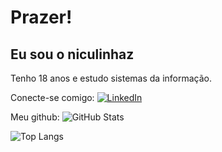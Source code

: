  # **Prazer!**

 ## Eu sou o niculinhaz

 Tenho 18 anos e estudo sistemas da informação.

 Conecte-se comigo:
[![LinkedIn](https://img.shields.io/badge/LinkedIn-000?style=for-the-badge&logo=linkedin&logoColor=0E76A8)](https://www.linkedin.com/in/nicholas-ferraz-pinheiro-4a9b0a21a/)


 Meu github:
 ![GitHub Stats](https://github-readme-stats.vercel.app/api?username=niculinhaz&theme=transparent&bg_color=000&border_color=30A3DC&show_icons=true&icon_color=30A3DC&title_color=E94D5F&text_color=FFF)
 
 ![Top Langs](https://github-readme-stats-git-masterrstaa-rickstaa.vercel.app/api/top-langs/?username=niculinhaz&bg_color=000&border_color=30A3DC&title_color=E94D5F&text_color=FFF)


